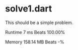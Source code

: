 # solve1.dart

This should be a simple problem.

Runtime 7 ms Beats 100.00%

Memory 158.14 MB Beats -%
